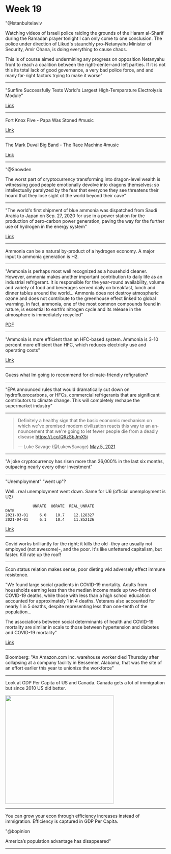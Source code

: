 # Week 19

"@Istanbultelaviv

Watching videos of Israeli police raiding the grounds of the Haram
al-Sharif during the Ramadan prayer tonight I can only come to one
conclusion. The police under direction of Likud's staunchly
pro-Netanyahu Minister of Security, Amir Ohana, is doing everything to
cause chaos.

This is of course aimed undermining any progress on opposition
Netanyahu front to reach a coalition between the right-center-and left
parties. If it is not this its total lack of good governance, a very
bad police force, and and many far-right factors trying to make it
worse"

---

"Sunfire Successfully Tests World's Largest High-Temparature
Electrolysis Module"

[Link](https://bit.ly/2SuisG3)

---

Fort Knox Five - Papa Was Stoned \#music

[Link](https://youtu.be/ltC0XIflyKc)

---

The Mark Duval Big Band - The Race Machine \#music

[Link](https://youtu.be/0taq78DElkY)

---

"@Snowden

The worst part of cryptocurrency transforming into dragon-level wealth
is witnessing good people emotionally devolve into dragons themselves:
so intellectually paralyzed by the fear that everyone they see
threatens their hoard that they lose sight of the world beyond their
cave"

---

"The world's first shipment of blue ammonia was dispatched from Saudi
Arabia to Japan on Sep. 27, 2020 for use in a power station for the
production of zero-carbon power generation, paving the way for the
further use of hydrogen in the energy system"

[Link](https://www.hellenicshippingnews.com/blue-ammonias-role-in-the-energy-transition-of-saudi-arabia-and-japan)

---

Ammonia can be a natural by-product of a hydrogen economy. A major
input to ammonia generation is H2.

---

"Ammonia is perhaps most well recognized as a household
cleaner. However, ammonia makes another important contribution to
daily life as an industrial refrigerant.  It is responsible for the
year-round availability, volume and variety of food and beverages
served daily on breakfast, lunch and dinner tables around the world...
Ammonia does not destroy atmospheric ozone and does not contribute to
the greenhouse effect linked to global warming. In fact, ammonia, one
of the most common compounds found in nature, is essential to earth’s
nitrogen cycle and its release in the atmosphere is immediately
recycled"

[PDF](https://www.ammonia21.com/files/iaar-green-paper-ammonia.pdf)

---

"Ammonia is more efficient than an HFC-based system. Ammonia is 3-10
percent more efficient than HFC, which reduces electricity use and
operating costs"

[Link](https://www.keepitcooltompkins.org/alternatives-to-hfc.html)

---

Guess what Im going to recommend for climate-friendly refigration?

---

"EPA announced rules that would dramatically cut down on
hydrofluorocarbons, or HFCs, commercial refrigerants that are
significant contributors to climate change. This will completely
reshape the supermarket industry"

---

<blockquote class="twitter-tweet"><p lang="en" dir="ltr">Definitely a healthy sign that the basic economic mechanism on which we&#39;ve premised modern civilization reacts this way to an announcement that we&#39;re going to let fewer people die from a deadly disease <a href="https://t.co/QRzSbJmX5i">https://t.co/QRzSbJmX5i</a></p>&mdash; Luke Savage (@LukewSavage) <a href="https://twitter.com/LukewSavage/status/1390039136845828096?ref_src=twsrc%5Etfw">May 5, 2021</a></blockquote> <script async src="https://platform.twitter.com/widgets.js" charset="utf-8"></script>

---

"A joke cryptocurrency has risen more than 26,000% in the last six
months, outpacing nearly every other investment"

---

"Unemployment" "went up"?

Well.. real unemployment went down. Same for U6 (official unemployment
is U2)

```text
            UNRATE  U6RATE  REAL_UNRATE  
DATE                                                     
2021-03-01     6.0    10.7    12.128327  
2021-04-01     6.1    10.4    11.852126  
```

[Link](2019/05/stats.md#unempl)

---

Covid works brilliantly for the right; it kills the old -they are
usually not employed (not awesome)-, and the poor. It's like
unfettered capitalism, but faster. Kill rate up the roof!

---

Econ status relation makes sense, poor dieting wld adversely effect
immune resistence.

"We found large social gradients in COVID-19 mortality. Adults from
households earning less than the median income made up two-thirds of
COVID-19 deaths, while those with less than a high school education
accounted for approximately 1 in 4 deaths. Veterans also accounted for
nearly 1 in 5 deaths, despite representing less than one-tenth of the
population...

The associations between social determinants of health and COVID-19
mortality are similar in scale to those between hypertension and
diabetes and COVID-19 mortality"

[Link](https://journals.plos.org/plosmedicine/article?id=10.1371/journal.pmed.1003490)

---

Bloomberg: "An Amazon.com Inc. warehouse worker died Thursday after
collapsing at a company facility in Bessemer, Alabama, that was the
site of an effort earlier this year to unionize the workforce"

---


Look at GDP Per Capita of US and Canada. Canada gets a lot of
immigration but since 2010 US did better.

<img width="340" src="https://pbs.twimg.com/media/E03sBtlX0Akvzai?format=jpg&name=small"/>

---

You can grow your econ through efficiency increases instead of
immigration. Efficiency is captured in GDP Per Capita.

"@bopinion

America’s population advantage has disappeared"

---
